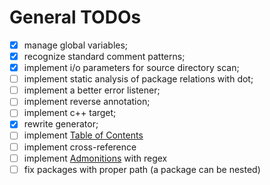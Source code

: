 # General TODOs

- [x] manage global variables;
- [x] recognize standard comment patterns;
- [x] implement i/o parameters for source directory scan;
- [ ] implement static analysis of package relations with dot;
- [ ] implement a better error listener;
- [ ] implement reverse annotation;
- [ ] implement c++ target;
- [x] rewrite generator;
- [ ] implement [Table of Contents](https://www.markdownguide.org/hacks/#table-of-contents)
- [ ] implement cross-reference
- [ ] implement [Admonitions](https://www.markdownguide.org/hacks/#admonitions) with regex
- [ ] fix packages with proper path (a package can be nested)
